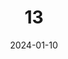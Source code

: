 ---
layout: photography
title: "13"
description: "A singular moment captured"
date: 2024-01-10
thumbnail: "/assets/images/13/Escaleras sonriendo.jpg"
images:
  - url: "/assets/images/13/Escaleras sonriendo.jpg"
    caption: "Smiling on the stairs"
    alt: "Portrait on stairway"
---